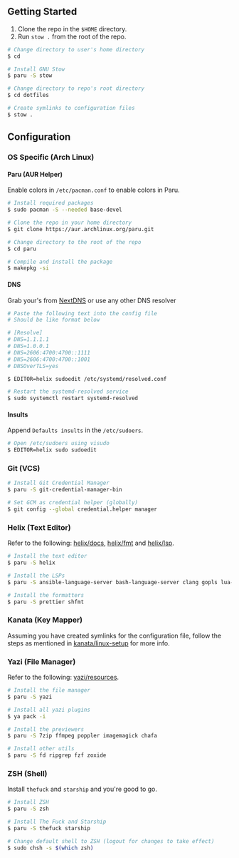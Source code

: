 ## Getting Started

1. Clone the repo in the `$HOME` directory.
2. Run `stow .` from the root of the repo.

```sh
# Change directory to user's home directory
$ cd

# Install GNU Stow
$ paru -S stow

# Change directory to repo's root directory
$ cd dotfiles

# Create symlinks to configuration files
$ stow .
```

## Configuration

### OS Specific (Arch Linux)

#### Paru (AUR Helper)

Enable colors in `/etc/pacman.conf` to enable colors in Paru.

```sh
# Install required packages
$ sudo pacman -S --needed base-devel

# Clone the repo in your home directory
$ git clone https://aur.archlinux.org/paru.git

# Change directory to the root of the repo
$ cd paru

# Compile and install the package
$ makepkg -si
```

#### DNS

Grab your's from [NextDNS](https://my.nextdns.io/start) or use any other DNS resolver

```sh
# Paste the following text into the config file
# Should be like format below

# [Resolve]
# DNS=1.1.1.1
# DNS=1.0.0.1
# DNS=2606:4700:4700::1111
# DNS=2606:4700:4700::1001
# DNSOverTLS=yes

$ EDITOR=helix sudoedit /etc/systemd/resolved.conf

# Restart the systemd-resolved service
$ sudo systemctl restart systemd-resolved
```

#### Insults

Append `Defaults insults` in the `/etc/sudoers`.

```sh
# Open /etc/sudoers using visudo
$ EDITOR=helix sudo sudoedit
```

### Git (VCS)

```sh
# Install Git Credential Manager
$ paru -S git-credential-manager-bin

# Set GCM as credential helper (globally)
$ git config --global credential.helper manager
```

### Helix (Text Editor)

Refer to the following: [helix/docs](https://docs.helix-editor.com/lang-support.html), [helix/fmt](https://github.com/helix-editor/helix/wiki/External-formatter-configuration) and [helix/lsp](https://github.com/helix-editor/helix/wiki/Language-Server-Configurations).

```sh
# Install the text editor
$ paru -S helix

# Install the LSPs
$ paru -S ansible-language-server bash-language-server clang gopls lua-language-server marksman python-lsp-server rust-analyzer taplo texlab typescript-language-server vscode-css-languageserver vscode-html-languageserver vscode-json-languageserver yaml-language-server

# Install the formatters
$ paru -S prettier shfmt
```

### Kanata (Key Mapper)

Assuming you have created symlinks for the configuration file, follow the steps as mentioned in [kanata/linux-setup](https://github.com/jtroo/kanata/blob/main/docs/setup-linux.md) for more info.

### Yazi (File Manager)

Refer to the following: [yazi/resources](https://yazi-rs.github.io/docs/resources).

```sh
# Install the file manager
$ paru -S yazi

# Install all yazi plugins
$ ya pack -i

# Install the previewers
$ paru -S 7zip ffmpeg poppler imagemagick chafa

# Install other utils
$ paru -S fd ripgrep fzf zoxide
```

### ZSH (Shell)

Install `thefuck` and `starship` and you're good to go.

```sh
# Install ZSH
$ paru -S zsh

# Install The Fuck and Starship
$ paru -S thefuck starship

# Change default shell to ZSH (logout for changes to take effect)
$ sudo chsh -s $(which zsh)
```
